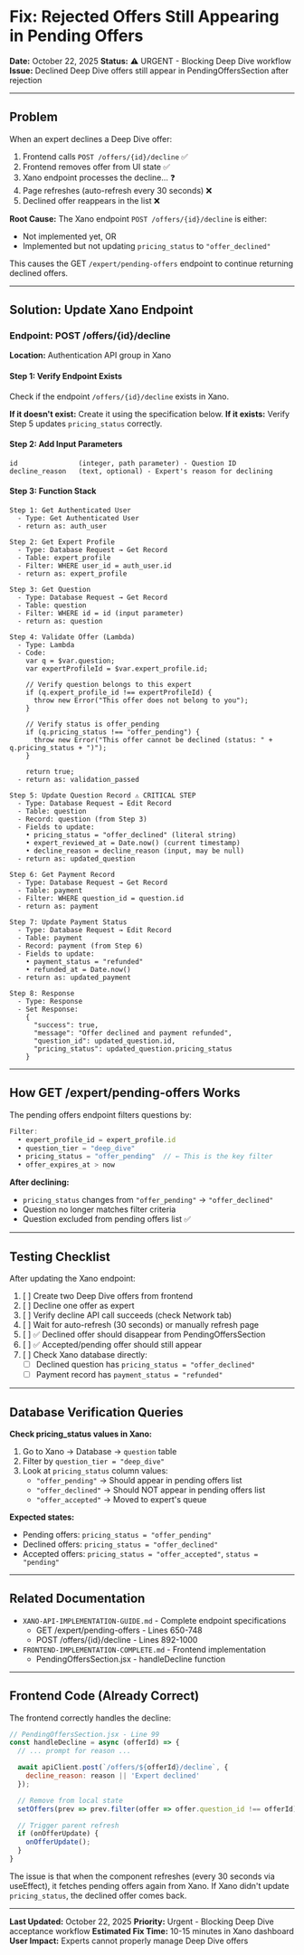 # Fix: Rejected Offers Still Appearing in Pending Offers

**Date:** October 22, 2025
**Status:** ⚠️ URGENT - Blocking Deep Dive workflow
**Issue:** Declined Deep Dive offers still appear in PendingOffersSection after rejection

---

## Problem

When an expert declines a Deep Dive offer:
1. Frontend calls `POST /offers/{id}/decline` ✅
2. Frontend removes offer from UI state ✅
3. Xano endpoint processes the decline... ❓
4. Page refreshes (auto-refresh every 30 seconds) ❌
5. Declined offer reappears in the list ❌

**Root Cause:** The Xano endpoint `POST /offers/{id}/decline` is either:
- Not implemented yet, OR
- Implemented but not updating `pricing_status` to `"offer_declined"`

This causes the GET `/expert/pending-offers` endpoint to continue returning declined offers.

---

## Solution: Update Xano Endpoint

### Endpoint: POST /offers/{id}/decline

**Location:** Authentication API group in Xano

#### Step 1: Verify Endpoint Exists

Check if the endpoint `/offers/{id}/decline` exists in Xano.

**If it doesn't exist:** Create it using the specification below.
**If it exists:** Verify Step 5 updates `pricing_status` correctly.

#### Step 2: Add Input Parameters

```
id               (integer, path parameter) - Question ID
decline_reason   (text, optional) - Expert's reason for declining
```

#### Step 3: Function Stack

```
Step 1: Get Authenticated User
  - Type: Get Authenticated User
  - return as: auth_user

Step 2: Get Expert Profile
  - Type: Database Request → Get Record
  - Table: expert_profile
  - Filter: WHERE user_id = auth_user.id
  - return as: expert_profile

Step 3: Get Question
  - Type: Database Request → Get Record
  - Table: question
  - Filter: WHERE id = id (input parameter)
  - return as: question

Step 4: Validate Offer (Lambda)
  - Type: Lambda
  - Code:
    var q = $var.question;
    var expertProfileId = $var.expert_profile.id;

    // Verify question belongs to this expert
    if (q.expert_profile_id !== expertProfileId) {
      throw new Error("This offer does not belong to you");
    }

    // Verify status is offer_pending
    if (q.pricing_status !== "offer_pending") {
      throw new Error("This offer cannot be declined (status: " + q.pricing_status + ")");
    }

    return true;
  - return as: validation_passed

Step 5: Update Question Record ⚠️ CRITICAL STEP
  - Type: Database Request → Edit Record
  - Table: question
  - Record: question (from Step 3)
  - Fields to update:
    • pricing_status = "offer_declined" (literal string)
    • expert_reviewed_at = Date.now() (current timestamp)
    • decline_reason = decline_reason (input, may be null)
  - return as: updated_question

Step 6: Get Payment Record
  - Type: Database Request → Get Record
  - Table: payment
  - Filter: WHERE question_id = question.id
  - return as: payment

Step 7: Update Payment Status
  - Type: Database Request → Edit Record
  - Table: payment
  - Record: payment (from Step 6)
  - Fields to update:
    • payment_status = "refunded"
    • refunded_at = Date.now()
  - return as: updated_payment

Step 8: Response
  - Type: Response
  - Set Response:
    {
      "success": true,
      "message": "Offer declined and payment refunded",
      "question_id": updated_question.id,
      "pricing_status": updated_question.pricing_status
    }
```

---

## How GET /expert/pending-offers Works

The pending offers endpoint filters questions by:

```javascript
Filter:
  • expert_profile_id = expert_profile.id
  • question_tier = "deep_dive"
  • pricing_status = "offer_pending"  // ← This is the key filter
  • offer_expires_at > now
```

**After declining:**
- `pricing_status` changes from `"offer_pending"` → `"offer_declined"`
- Question no longer matches filter criteria
- Question excluded from pending offers list ✅

---

## Testing Checklist

After updating the Xano endpoint:

1. [ ] Create two Deep Dive offers from frontend
2. [ ] Decline one offer as expert
3. [ ] Verify decline API call succeeds (check Network tab)
4. [ ] Wait for auto-refresh (30 seconds) or manually refresh page
5. [ ] ✅ Declined offer should disappear from PendingOffersSection
6. [ ] ✅ Accepted/pending offer should still appear
7. [ ] Check Xano database directly:
   - [ ] Declined question has `pricing_status = "offer_declined"`
   - [ ] Payment record has `payment_status = "refunded"`

---

## Database Verification Queries

**Check pricing_status values in Xano:**

1. Go to Xano → Database → `question` table
2. Filter by `question_tier = "deep_dive"`
3. Look at `pricing_status` column values:
   - `"offer_pending"` → Should appear in pending offers list
   - `"offer_declined"` → Should NOT appear in pending offers list
   - `"offer_accepted"` → Moved to expert's queue

**Expected states:**
- Pending offers: `pricing_status = "offer_pending"`
- Declined offers: `pricing_status = "offer_declined"`
- Accepted offers: `pricing_status = "offer_accepted"`, `status = "pending"`

---

## Related Documentation

- `XANO-API-IMPLEMENTATION-GUIDE.md` - Complete endpoint specifications
  - GET /expert/pending-offers - Lines 650-748
  - POST /offers/{id}/decline - Lines 892-1000
- `FRONTEND-IMPLEMENTATION-COMPLETE.md` - Frontend implementation
  - PendingOffersSection.jsx - handleDecline function

---

## Frontend Code (Already Correct)

The frontend correctly handles the decline:

```javascript
// PendingOffersSection.jsx - Line 99
const handleDecline = async (offerId) => {
  // ... prompt for reason ...

  await apiClient.post(`/offers/${offerId}/decline`, {
    decline_reason: reason || 'Expert declined'
  });

  // Remove from local state
  setOffers(prev => prev.filter(offer => offer.question_id !== offerId));

  // Trigger parent refresh
  if (onOfferUpdate) {
    onOfferUpdate();
  }
}
```

The issue is that when the component refreshes (every 30 seconds via useEffect), it fetches pending offers again from Xano. If Xano didn't update `pricing_status`, the declined offer comes back.

---

**Last Updated:** October 22, 2025
**Priority:** Urgent - Blocking Deep Dive acceptance workflow
**Estimated Fix Time:** 10-15 minutes in Xano dashboard
**User Impact:** Experts cannot properly manage Deep Dive offers
